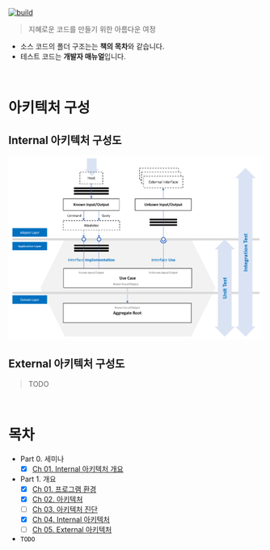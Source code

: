 [![build](https://github.com/hhko/better-code-with-ddd/actions/workflows/build.yml/badge.svg)](https://github.com/hhko/better-code-with-ddd/actions/workflows/build.yml)

> 지혜로운 코드를 만들기 위한 아름다운 여정
- 소스 코드의 폴더 구조는는 **책의 목차**와 같습니다.
- 테스트 코드는 **개발자 매뉴얼**입니다.

<br/>

# 아키텍처 구성

## Internal 아키텍처 구성도
![](./Part1-Overview/Ch04-InternalArchitecture/.images/Architecture.Internal.png)

## External 아키텍처 구성도
> TODO

<br/>

# 목차
- Part 0. 세미나
  - [x] [Ch 01. Internal 아키텍처 개요](./Part0-Seminar/Ch01.InternalArchitecture/README.md)
- Part 1. 개요
  - [x] [Ch 01. 프로그램 환경](./Part1-Overview/Ch01-Prerequisite/README.md)
  - [x] [Ch 02. 아키텍처](./Part1-Overview/Ch02-Architecture/README.md)
  - [ ] [Ch 03. 아키텍처 진단](./Part1-Overview/Ch03-ArchitectureDiagnosis/README.md)
  - [x] [Ch 04. Internal 아키텍처](./Part1-Overview/Ch04-InternalArchitecture/README.md)
  - [ ] [Ch 05. External 아키텍처](./Part1-Overview/Ch05-ExternalArchitecture/README.md)
- `TODO`